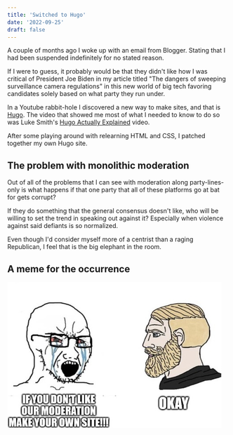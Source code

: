 ```yaml
---
title: 'Switched to Hugo'
date: '2022-09-25'
draft: false
---
```


A couple of months ago I woke up with an email from Blogger. Stating that I had been suspended indefinitely for no stated reason.

If I were to guess, it probably would be that they didn't like how I was critical of President Joe Biden in my article titled "The dangers of sweeping surveillance camera regulations" in this new world of big tech favoring candidates solely based on what party they run under.

<!--more-->

In a Youtube rabbit-hole I discovered a new way to make sites, and that is [Hugo](https://gohugo.io). The video that showed me most of what I needed to know to do so was Luke Smith's [Hugo Actually Explained](https://youtu.be/ZFL09qhKi5I) video.

After some playing around with relearning HTML and CSS, I patched together my own Hugo site.

## The problem with monolithic moderation

Out of all of the problems that I can see with moderation along party-lines-only is what happens if that one party that all of these platforms go at bat for gets corrupt?

If they do something that the general consensus doesn't like, who will be willing to set the trend in speaking out against it? Especially when violence against said defiants is so normalized.

Even though I'd consider myself more of a centrist than a raging Republican, I feel that is the big elephant in the room.

## A meme for the occurrence

![Make your own site meme](pic1.jpg)